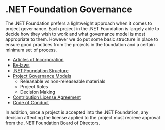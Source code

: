 # .NET Foundation Governance

The .NET Foundation prefers a lightweight approach when it comes to project governance. Each 
project in the .NET Foundation is largely able to decide how they wish to work and what governance
model is most appropriate to them. However we do put some basic structure in place to 
ensure good practices from the projects in the foundation and a certain minimum set of
process.

 - [Articles of Incorporation](http://www.dotnetfoundation.org/Media/Default/Documents/NET%20Foundation%20Articles%20of%20Incorporation.pdf) 
 - [By-laws](http://www.dotnetfoundation.org/Media/Default/Documents/.NET%20Foundation-First-Amended-and-Restated-Bylaws-2015-03-25.pdf)
 - [.NET Foundation Structure](foundation-structure.md)
 - [Project Governance Models](project-governance.md)
   - Releasable vs non-releaseable materials
   - Project Roles
   - Decision Making 
 - [Contribution License Agreement](https://cla2.dotnetfoundation.org/)
 - [Code of Conduct](https://github.com/dotnet/home/blob/master/guidance/be-nice.md)
 
In addition, once a project is accepted into the .NET Foundation, any decision affecting the
license applied to the project must recieve approval from the .NET Foundation Board of Directors.
